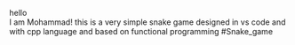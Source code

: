 hello
</br>
I am Mohammad!
this is a very simple snake game designed in vs code
and with cpp language and based on functional programming
#Snake_game
